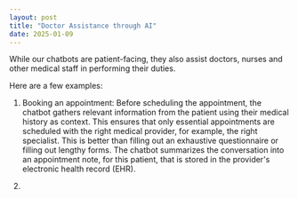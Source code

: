 ```yaml
---
layout: post
title: "Doctor Assistance through AI"
date: 2025-01-09
---
```


While our chatbots are patient-facing, they also assist doctors, nurses and other medical staff in performing their duties. 

<!--more-->

Here are a few examples:

1. Booking an appointment: Before scheduling the appointment, the chatbot gathers relevant information from the patient using their medical history as context. This ensures that only essential appointments are scheduled with the right medical provider, for example, the right specialist. This is better than filling out an exhaustive questionnaire or filling out lengthy forms. The chatbot summarizes the conversation into an appointment note, for this patient, that is stored in the provider's electronic health record (EHR).

2. 
